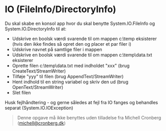 ﻿# IO (FileInfo/DirectoryInfo)

Du skal skabe en konsol app hvor du skal benytte System.IO.FileInfo og System.IO.DirectoryInfo til at:

- Udskrive en boolsk værdi svarende til om mappen c:\temp eksisterer (hvis den ikke findes så opret den og placer et par filer i)
- Udskrive navnet på samtlige filer i mappen
- Udskrive en boolsk værdi svarende til om mappen c:\temp\data.txt eksisterer 
- Oprette filen c:\temp\data.txt med indholdet "xxx" (brug CreateText/StreamWriter)
- Tilføje "yyy" til filen (brug AppendText/StreamWriter)
- Hent indhold til en string variabel og skriv den ud (brug OpenText/StreamWriter)
- Slet filen

Husk fejlhåndtering - og gerne således at fejl fra IO fanges og behandles separat (System.IO.IOException)

<!-- footerstart -->
> Denne opgave må ikke benyttes uden tilladelse fra Michell Cronberg (michell@cronberg.dk)
<!-- footerslut -->